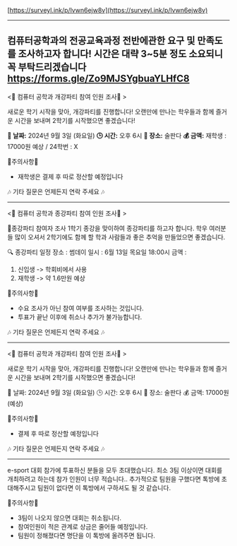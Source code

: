 [https://surveyl.ink/p/lvwn6ejw8v](https://surveyl.ink/p/lvwn6ejw8v)

---
컴퓨터공학과의 전공교육과정 전반에관한 요구 및 만족도를 조사하고자 합니다!
시간은 대략 3~5분 정도 소요되니 꼭 부탁드리겠습니다
https://forms.gle/Zo9MJSYgbuaYLHfC8
---

<🔔 컴퓨터 공학과 개강파티 참여 인원 조사🔔 >

새로운 학기 시작을 맞아, 개강파티를 진행합니다! 
오랜만에 만나는 학우들과 함께 즐거운 시간을 보내며 2학기를 시작했으면 좋겠습니다!

**📅 날짜:** 2024년 9월 3일 (화요일)
**🕒 시간:** 오후 6시
**📍 장소:** 술판다
**💰 금액:** 재학생 : 17000원 예상 / 24학번 : X

🚫주의사항🚫
- 재학생은 결제 후 따로 정산할 예정입니다

🎶 기타 질문은 언제든지 연락 주세요 🎶

---
<🔔 컴퓨터 공학과 종강파티 참여 인원 조사🔔 >

📢종강파티 참여자 조사
1학기 종강을 맞이하여 종강파티를 하고자 합니다. 학우 여러분들 많이 오셔서 2학기에도 함께 할 학과 사람들과 좋은 추억을 만들었으면 좋겠습니다.

🔍 종강파티 일정
장소 : 썸데이
일시 : 6월 13일 목요일 18:00시
금액 : 
1. 신입생 -> 학회비에서 사용
2. 재학생 -> 약 1.6만원 예상

🚫주의사항🚫
 - 수요 조사가 아닌 참여 여부를 조사하는 것입니다.
 - 투표가 끝난 이후에 취소나 추가가 불가능합니다.
 
🎶 기타 질문은 언제든지 연락 주세요 🎶

---

<🔔 컴퓨터 공학과 개강파티 참여 인원 조사🔔 >

새로운 학기 시작을 맞아, 개강파티를 진행합니다!
오랜만에 만나는 학우들과 함께 즐거운 시간을 보내며 2학기를 시작했으면 좋겠습니다!

📅 날짜: 2024년 9월 3일 (화요일)
🕒 시간: 오후 6시
📍 장소: 술판다
💰 금액:  17000원 (예상)

🚫주의사항🚫
- 결제 후 따로 정산할 예정입니다

🎶 기타 질문은 언제든지 연락 주세요 🎶

--- 
e-sport 대회 참가에 투표하신 분들을 모두 초대했습니다. 
최소 3팀 이상이면 대회를 개최하려고 하는데 참가 인원이 너무 적습니다..
추가적으로 팀원을 구했다면 톡방에 초대해주시고 팀원이 없다면 이 톡방에서 구하셔도 될 것 같습니다.

🚫주의사항🚫
- 3팀이 나오지 않으면 대회는 취소됩니다.
- 참여인원이 적은 관계로 상금은 줄어들 예정입니다.
- 팀원이 정해졌다면 명단을 이 톡방에 올려주면 됩니다.